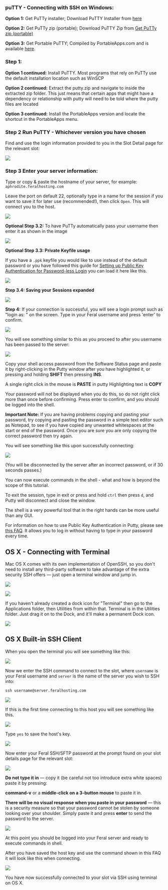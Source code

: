 
### puTTY - Connecting with SSH on Windows:

**Option 1:** Get PuTTy installer; Download PuTTY Installer from [here](http://the.earth.li/~sgtatham/putty/latest/x86/putty-0.64-installer.exe)

**Option 2:** Get PuTTy zip (portable); Download PuTTY Zip from [Get PuTTy zip (portable)](http://the.earth.li/~sgtatham/putty/latest/x86/putty.zip)

**Option 3:** Get Portable PuTTY; Compiled by PortableApps.com and is available [here](http://portableapps.com/apps/internet/putty_portable).

### Step 1: 

**Option 1 continued:** Install PuTTY. Most programs that rely on PuTTy use the default installation location such as WinSCP

**Option 2 continued:** Extract the putty.zip and navigate to inside the extracted zip folder. This just means that certain apps that might have a dependency or relationship with putty will need to be told where the putty files are located

**Option 3 continued:** Install the PortableApps version and locate the shortcut in the PortableApps menu.

### Step 2 Run PuTTY - Whichever version you have chosen

Find and use the login information provided to you in the Slot Detail page for the relevant slot:

![](https://raw.github.com/feralhosting/feralfilehosting/master/Feral%20Wiki/0%20Generic/slot%20detail.png)

### Step 3 Enter your server information:

Type or copy & paste the hostname of your server, for example: `aphrodite.feralhosting.com`

Leave the port on default 22, optionally type in a name for the session if you want to save it for later use (recommended!), then click `Open`. This will connect you to the host.

![](https://raw.githubusercontent.com/feralhosting/feralfilehosting/master/Feral%20Wiki/SSH/SSH%20guide%20basics%20-%20PuTTy%20and%20OSX/puTTY/putty1.png)

**Optional Step 3.2:** To have PuTTy automatically pass your username then enter it as shown in the image

![](https://raw.githubusercontent.com/feralhosting/feralfilehosting/master/Feral%20Wiki/SSH/SSH%20guide%20basics%20-%20PuTTy%20and%20OSX/puTTY/putty2.png)

**Optional Step 3.3: Private Keyfile usage**

If you have a `.ppk` keyfile you would like to use instead of the default password or you have followed this guide for [Setting up Public Key Authentication for Password-less Login](https://www.feralhosting.com/faq/view?question=13) you can load it here like this.

![](https://raw.githubusercontent.com/feralhosting/feralfilehosting/master/Feral%20Wiki/SSH/SSH%20guide%20basics%20-%20PuTTy%20and%20OSX/puTTY/putty3.png)

**Step 3.4: Saving your Sessions expanded**

![](https://raw.githubusercontent.com/feralhosting/feralfilehosting/master/Feral%20Wiki/SSH/SSH%20guide%20basics%20-%20PuTTy%20and%20OSX/puTTY/putty3.5.png)

**Step 4:** If your connection is successful, you will see a login prompt such as "login as: " on the screen. Type in your Feral username and press 'enter' to confirm.

![](https://raw.githubusercontent.com/feralhosting/feralfilehosting/master/Feral%20Wiki/SSH/SSH%20guide%20basics%20-%20PuTTy%20and%20OSX/puTTY/putty4.png)

You will see something similar to this as you proceed to after you username has been passed to the server:

![](https://raw.githubusercontent.com/feralhosting/feralfilehosting/master/Feral%20Wiki/SSH/SSH%20guide%20basics%20-%20PuTTy%20and%20OSX/puTTY/putty5.png)

Copy your shell access password from the Software Status page and paste it by right-clicking in the Putty window after you have highlighted it, or pressing and holding **SHIFT** then pressing **INS**. 

A single right click in the mouse is **PASTE** in putty
Highlighting text is **COPY**

Your password will not be displayed when you do this, so do not right click more than once before confirming. Press enter to confirm, and you should be logged into the shell.

**Important Note:** If you are having problems copying and pasting your password, try copying and pasting the password in a simple text editor such as Notepad, to see if you have copied any unwanted whitespaces at the start or end of the password. Once you are sure you are only copying the correct password then try again.

You will see something like this upon successfully connecting:

![](https://raw.githubusercontent.com/feralhosting/feralfilehosting/master/Feral%20Wiki/SSH/SSH%20guide%20basics%20-%20PuTTy%20and%20OSX/puTTY/putty6.png)

(You will be disconnected by the server after an incorrect password, or if 30 seconds passes.)

You can now execute commands in the shell - what and how is beyond the scope of this tutorial.

To exit the session, type in exit or press and hold `ctrl` then press `d`, and Putty will disconnect and close the window.

The shell is a very powerful tool that in the right hands can be more useful than any GUI.

For information on how to use Public Key Authentication in Putty, please see [this FAQ](https://www.feralhosting.com/faq/view?question=13). It allows you to log in without having to type in your password every time.

OS X - Connecting with Terminal
---

Mac OS X comes with its own implementation of OpenSSH, so you don't need to install any third-party software to take advantage of the extra security SSH offers — just open a terminal window and jump in.

![](https://raw.github.com/feralhosting/feralfilehosting/master/Feral%20Wiki/0%20Generic/macterminal1.png)

![](https://raw.github.com/feralhosting/feralfilehosting/master/Feral%20Wiki/0%20Generic/macterminal2.png)

If you haven't already created a dock icon for "Terminal" then  go to the Applications folder, then Utilities from within that. Terminal is in the Utilities folder. Just drag it on to the Dock, and it'll make a permanent Dock icon.

![](https://raw.github.com/feralhosting/feralfilehosting/master/Feral%20Wiki/0%20Generic/terminalicon.png)

OS X Built-in SSH Client
---

When you open the terminal you will see something like this:

![](https://raw.githubusercontent.com/feralhosting/feralfilehosting/master/Feral%20Wiki/SSH/SSH%20guide%20basics%20-%20PuTTy%20and%20OSX/OS%20X/3.png)

Now we enter the SSH command to connect to the slot, where `username` is your Feral username and `server` is the name of the server you wish to SSH into:

~~~
ssh username@server.feralhosting.com
~~~

![](https://raw.githubusercontent.com/feralhosting/feralfilehosting/master/Feral%20Wiki/SSH/SSH%20guide%20basics%20-%20PuTTy%20and%20OSX/OS%20X/4.png)

If this is the first time connecting to this host you will see something like this.

![](https://raw.githubusercontent.com/feralhosting/feralfilehosting/master/Feral%20Wiki/SSH/SSH%20guide%20basics%20-%20PuTTy%20and%20OSX/OS%20X/5.png)

Type `yes` to save the host's key.

![](https://raw.githubusercontent.com/feralhosting/feralfilehosting/master/Feral%20Wiki/SSH/SSH%20guide%20basics%20-%20PuTTy%20and%20OSX/OS%20X/6.png)

Now enter your Feral SSH/SFTP password at the prompt found on your slot details page for the relevant slot:

![](https://raw.github.com/feralhosting/feralfilehosting/master/Feral%20Wiki/0%20Generic/slot_detail_ssh.png)

**Do not type it in** — copy it (be careful not too introduce extra white spaces) paste it by pressing: 

**command-v** or a **middle-click on a 3-button mouse** to paste it in.

**There will be no visual response when you paste in your password** — this is a security measure so that your password cannot be stolen by someone looking over your shoulder. Simply paste it and press **enter** to send the password to the server.

![](https://raw.githubusercontent.com/feralhosting/feralfilehosting/master/Feral%20Wiki/SSH/SSH%20guide%20basics%20-%20PuTTy%20and%20OSX/OS%20X/7.png)

At this point you should be logged into your Feral server and ready to execute commands in shell.

After you have saved the host key and use the command shown in this FAQ it will look like this when connecting.

![](https://raw.githubusercontent.com/feralhosting/feralfilehosting/master/Feral%20Wiki/SSH/SSH%20guide%20basics%20-%20PuTTy%20and%20OSX/OS%20X/8.png)

You have now successfully connected to your slot via SSH using terminal on OS X.



